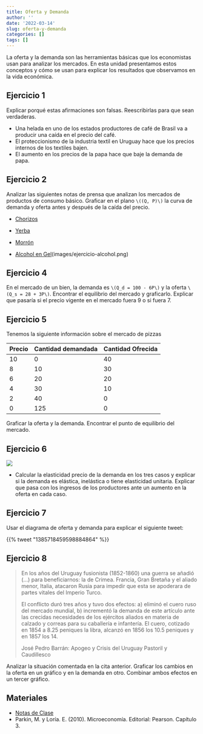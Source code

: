 ```yaml
---
title: Oferta y Demanda
author: ''
date: '2022-03-14'
slug: oferta-y-demanda
categories: []
tags: []
---
```


La oferta y la demanda son las herramientas básicas que los economistas usan para analizar los mercados. En esta unidad presentamos estos conceptos y cómo se usan para explicar los resultados que observamos en la vida económica.

## Ejercicio 1

Explicar porqué estas afirmaciones son falsas. Reescribirlas para que sean verdaderas.

-   Una helada en uno de los estados productores de café de Brasil va a producir una caída en el precio del café.
-   El proteccionismo de la industria textil en Uruguay hace que los precios internos de los textiles bajen.
-   El aumento en los precios de la papa hace que baje la demanda de papa.

## Ejercicio 2

Analizar las siguientes notas de prensa que analizan los mercados de productos de consumo básico. Graficar en el plano `\((Q, P)\)` la curva de demanda y oferta antes y después de la caída del precio.

-   [Chorizos](images/chorizos.png)

-   [Yerba](images/ejercicio-yerba.png)

-   [Morrón](images/ejercicio-morron.png)

-   [Alcohol en Gel]()(images/ejercicio-alcohol.png)

## Ejercicio 4

En el mercado de un bien, la demanda es `\(Q_d = 100 - 6P\)` y la oferta `\(Q_s = 28 + 3P\)`. Encontrar el equilibrio del mercado y graficarlo. Explicar que pasaría si el precio vigente en el mercado fuera 9 o si fuera 7.

## Ejercicio 5

Tenemos la siguiente información sobre el mercado de pizzas

| Precio | Cantidad demandada | Cantidad Ofrecida |
|--------|--------------------|-------------------|
| 10     | 0                  | 40                |
| 8      | 10                 | 30                |
| 6      | 20                 | 20                |
| 4      | 30                 | 10                |
| 2      | 40                 | 0                 |
| 0      | 125                | 0                 |

Graficar la oferta y la demanda. Encontrar el punto de equilibrio del mercado.

## Ejercicio 6

![](/imgs/casos.png)

-   Calcular la elasticidad precio de la demanda en los tres casos y explicar si la demanda es elástica, inelástica o tiene elasticidad unitaria. Explicar que pasa con los ingresos de los productores ante un aumento en la oferta en cada caso.

## Ejercicio 7

Usar el diagrama de oferta y demanda para explicar el siguiente tweet:

{{% tweet "1385718459598884864" %}}

## Ejercicio 8

> <p>
> En los años del Uruguay fusionista (1852-1860) una guerra se añadió (…) para beneficiarnos: la de Crimea. Francia, Gran Bretaña y el aliado menor, Italia, atacaron Rusia para impedir que esta se apoderara de partes vitales del Imperio Turco.
> </p>
> <p>
> El conflicto duró tres años y tuvo dos efectos: a) eliminó el cuero ruso del mercado mundial, b) incrementó la demanda de este artículo ante las crecidas necesidades de los ejércitos aliados en materia de calzado y correas para su caballería e infantería. El cuero, cotizado en 1854 a 8.25 peniques la libra, alcanzó en 1856 los 10.5 peniques y en 1857 los 14.
> </p>
> <footer>
> José Pedro Barrán: Apogeo y Crisis del Uruguay Pastoril y Caudillesco
> </footer>

Analizar la situación comentada en la cita anterior. Graficar los cambios en la oferta en un gráfico y en la demanda en otro. Combinar ambos efectos en un tercer gráfico.

<!-- - [La verdadera dimensión de la escasez en Venezuela](https://www.bbc.com/mundo/noticias/2015/05/150512_venezuela_escasez_reportaje_dp) -->
<!-- - [¿Por qué hay que hacer tanta fila en Venezuela?](https://www.bbc.com/mundo/noticias/2014/02/140203_venezuela_colas_escasez_dp) -->

## Materiales

-   [Notas de Clase](https://demanda--diapos-econ.netlify.app)
-   Parkin, M. y Loría. E. (2010). Microeconomía. Editorial: Pearson. Capítulo 3.
